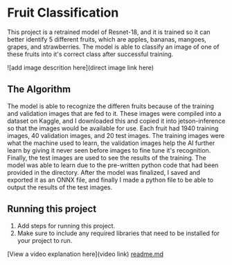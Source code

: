 
# Fruit Classification

 This project is a retrained model of Resnet-18, and it is trained so it can better identify 5 different fruits, which are apples, bananas, mangoes, grapes, and strawberries. The model is able to classify an image of one of these fruits into it's correct class after successful training. 
 

![add image descrition here](direct image link here)

## The Algorithm

The model is able to recognize the differen fruits because of the training and validation images that are fed to it. These images were compiled into a dataset on Kaggle, and I downloaded this and copied it into jetson-inference so that the images would be available for use.
Each fruit had 1940 training images, 40 validation images, and 20 test images. The training images were what the machine used to learn, the validation images help the AI further learn by giving it never seen before images to fine tune it's recognition. Finally, the test 
images are used to see the results of the training. The model was able to learn due to the pre-written python code that had been provided in the directory. After the model was finalized, I saved and exported it as an ONNX file, and finally I made a python file to be able 
to output the results of the test images. 

## Running this project

1. Add steps for running this project.
2. Make sure to include any required libraries that need to be installed for your project to run.

[View a video explanation here](video link)
[readme.md](https://github.com/csongfm/Fruit-recognition/files/12383340/readme.md)

